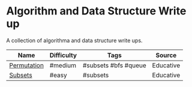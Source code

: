 # Algorithm and Data Structure Write up

A collection of algorithma and data structure write ups.

| Name                                    | Difficulty | Tags                 | Source    |
| --------------------------------------- | ---------- | -------------------- | --------- |
| [Permutation](writeups/permutations.md) | #medium    | #subsets #bfs #queue | Educative |
| [Subsets](writeups/subsets.md)          | #easy      | #subsets             | Educative |
